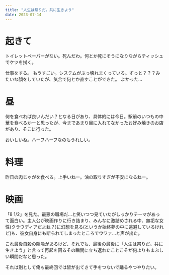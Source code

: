 ```yaml
---
title: "人生は祭りだ。共に生きよう"
date: 2023-07-14
---
```



# 起きて
トイレットペーパーがない。死んだわ。何とか死にそうになりながらティッシュでケツを拭く。

仕事をする。
もうすごい。システムがぶっ壊れまくっている。ずっと？？？みたいな顔をしていたが、気合で何とか直すことができた。
よかった...

# 昼
何を食べれば良いんだい？となる日があり、具体的には今日。駅前のいつもの中華を食べるかーと思ったが、今まであまり目に入れてなかったお好み焼きのお店があり、そこに行った。

おいしいね。ハーフハーフなのもうれしい。

# 料理
昨日の肉じゃがを食べる。上手いねー。油の取りすぎが不安になるねー。

# 映画
「8 1/2」を見た。最悪の職場だ...と笑いつつ見ていたがしっかりテーマがあって面白い。主人公が映画作りに行き詰まり、みんなに激詰めされる中、無垢な女性(クラウディアだよね？)に幻想を見る(というか始終夢の中に逃避しているけれど)も、彼女自身にも断られてしまったところでウワァ...と声が出た。

これ最後自殺の隠喩があるけど、それでも、最後の最後に「人生は祭りだ。共に生きよう」と言って再起を図るその瞬間に立ち返れたことこそが何よりもまぶしい瞬間だなと思った。

それは別として俺も最終回では皆が出てきて手をつないで踊るやつやりたい。